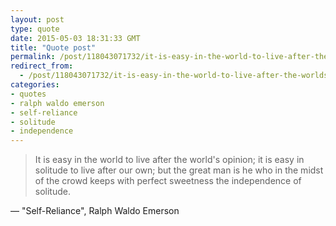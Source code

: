 ```yaml
---
layout: post
type: quote
date: 2015-05-03 18:31:33 GMT
title: "Quote post"
permalink: /post/118043071732/it-is-easy-in-the-world-to-live-after-the-worlds
redirect_from: 
  - /post/118043071732/it-is-easy-in-the-world-to-live-after-the-worlds
categories:
- quotes
- ralph waldo emerson
- self-reliance
- solitude
- independence
---
```

<blockquote>It is easy in the world to live after the world's opinion; it is easy in solitude to live after our own; but the great man is he who in the midst of the crowd keeps with perfect sweetness the independence of solitude.</blockquote>

 — "Self-Reliance", Ralph Waldo Emerson